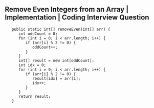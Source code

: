 ## Remove Even Integers from an Array | Implementation | Coding Interview Question

```
   public static int[] removeEven(int[] arr) {
      int oddCount = 0;
      for (int i = 0; i < arr.length; i++) {
         if (arr[i] % 2 != 0) {
            oddCount++;
         }
      }
      int[] result = new int[oddCount];
      int idx = 0;
      for (int i = 0; i < arr.length; i++) {
         if (arr[i] % 2 != 0) {
            result[idx] = arr[i];
            idx++;
         }
      }
      return result;
   }
```